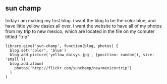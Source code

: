 sun champ
---------

today i am making my first blog. i want the blog to be the color blue, and have little yellow dasies all over. i want the website to have all of my photos from my trip to new mexico, which are located in the file on my comuter tittled "trip"

    library.give('sun-champ', function(blog, photos) {
      blog.set('color', 'blue')
      blog.add.picture('yellow_daisys.jpg', {position: random(), size: 'small'})
      blog.add.album(
        photos('http://flickr.com/sunchamp/new+mexico+trip')
      )
    )
